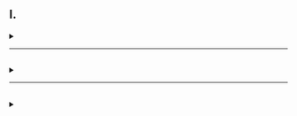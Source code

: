 
## I.

<details>
<summary> </summary>

</details>

---

## 

<details>
<summary> </summary>

</details>

---

## 

<details>
<summary> </summary>

</details>